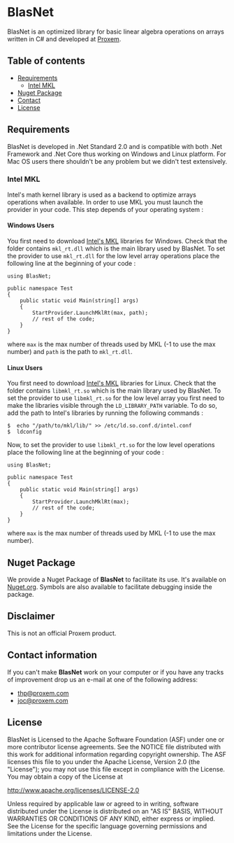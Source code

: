 # BlasNet
BlasNet is an optimized library for basic linear algebra operations on arrays written in C\# and developed at [Proxem](https://proxem.com).

## Table of contents

* [Requirements](#requirements)
   * [Intel MKL](#intel-mkl)    
* [Nuget Package](#nuget-package)
* [Contact](#contact) 
* [License](#license)

## Requirements

BlasNet is developed in .Net Standard 2.0 and is compatible with both .Net Framework and .Net Core thus working on Windows and Linux platform.
For Mac OS users there shouldn't be any problem but we didn't test extensively.

### Intel MKL

Intel's math kernel library is used as a backend to optimize arrays operations when available. 
In order to use MKL you must launch the provider in your code. This step depends of your operating system :

#### Windows Users

You first need to download [Intel's MKL](https://software.intel.com/en-us/mkl/choose-download/windows) libraries for Windows. Check that the folder contains `mkl_rt.dll` which is the main library used by BlasNet.
To set the provider to use `mkl_rt.dll` for the low level array operations place the following line at the beginning of your code :

```
using BlasNet;

public namespace Test
{
    public static void Main(string[] args)
    {
        StartProvider.LaunchMklRt(max, path);
        // rest of the code;
    }
}
```

where ```max``` is the max number of threads used by MKL (-1 to use the max number) and `path` is the path to `mkl_rt.dll`.

#### Linux Users

You first need to download [Intel's MKL](https://software.intel.com/en-us/mkl) libraries for Linux. Check that the folder contains `libmkl_rt.so` which is the main library used by BlasNet.
To set the provider to use `libmkl_rt.so` for the low level array you first need to make the libraries visible through the `LD_LIBRARY_PATH` variable. 
To do so, add the path to Intel's libraries by running the following commands : 

```
$  echo "/path/to/mkl/lib/" >> /etc/ld.so.conf.d/intel.conf
$  ldconfig
```

Now, to set the provider to use `libmkl_rt.so` for the low level operations place the following line at the beginning of your code :

```
using BlasNet;

public namespace Test
{
    public static void Main(string[] args)
    {
        StartProvider.LaunchMklRt(max);
        // rest of the code;
    }
}
```
where `max` is the max number of threads used by MKL (-1 to use the max number).


## Nuget Package

We provide a Nuget Package of **BlasNet** to facilitate its use. It's available on [Nuget.org](https://www.nuget.org/packages/Proxem.BlasNet/). 
Symbols are also available to facilitate debugging inside the package.

## Disclaimer

This is not an official Proxem product.

## Contact information

If you can't make **BlasNet** work on your computer or if you have any tracks of improvement drop us an e-mail at one of the following address:
- thp@proxem.com
- joc@proxem.com

## License

BlasNet is Licensed to the Apache Software Foundation (ASF) under one or more contributor license agreements.
See the NOTICE file distributed with this work for additional information regarding copyright ownership.
The ASF licenses this file to you under the Apache License, Version 2.0 (the "License"); you may not use this file except in compliance with the License.
You may obtain a copy of the License at

http://www.apache.org/licenses/LICENSE-2.0

Unless required by applicable law or agreed to in writing, software distributed under the License is distributed on an "AS IS" BASIS, WITHOUT WARRANTIES OR CONDITIONS OF ANY KIND, either express or implied.
See the License for the specific language governing permissions and limitations under the License.
